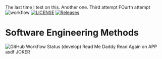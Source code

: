 The last time I test on this.
Another one.
Third attempt
FOurth attempt
![workflow](https://github.com/SwanPyaeKoKoMaung/sem/actions/workflows/main.yml/badge.svg)
[![LICENSE](https://img.shields.io/github/license/SwanPyaeKoKoMaung/sem.svg?style=flat-square)](https://github.com/SwanPyaeKoKoMaung/sem/blob/master/LICENSE)
[![Releases](https://img.shields.io/github/release/SwanPyaeKoKoMaung/sem/all.svg?style=flat-square)](https://github.com/SwanPyaeKoKoMaung/sem/releases)
# Software Engineering Methods
![GitHub Workflow Status (develop)](https://img.shields.io/github/workflow/status/SwanPyaeKoKoMaung/sem/main.yml/develop?style=flat-square)
Read Me Daddy
Read Again on APP
asdf
JOKER